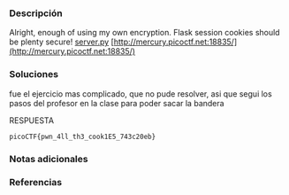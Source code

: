 ### Descripción 
Alright, enough of using my own encryption. Flask session cookies should be plenty secure! [server.py](https://mercury.picoctf.net/static/99a50920a248ec37c39b8e3ab0af8789/server.py) [http://mercury.picoctf.net:18835/](http://mercury.picoctf.net:18835/)

### Soluciones

fue el ejercicio mas complicado, que no pude resolver, asi que segui los pasos del profesor en la clase para poder sacar la bandera

RESPUESTA

```
picoCTF{pwn_4ll_th3_cook1E5_743c20eb}
```


### Notas adicionales 



### Referencias 
